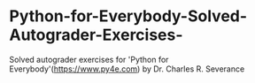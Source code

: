 # Python-for-Everybody-Solved-Autograder-Exercises-
Solved autograder exercises for 'Python for Everybody'(https://www.py4e.com) by Dr. Charles R. Severance
